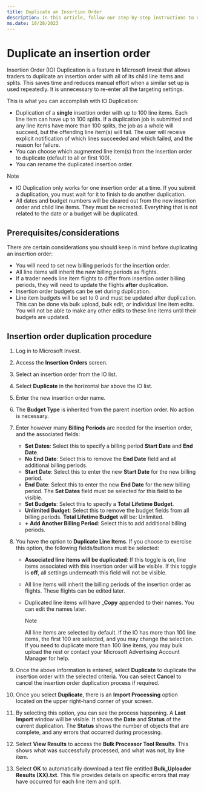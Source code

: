 ```yaml
---
title: Duplicate an Insertion Order
description: In this article, follow our step-by-step instructions to duplicate an insertion order with all of its child line items and splits in Microsoft Invest.
ms.date: 10/28/2023
---
```


# Duplicate an insertion order

Insertion Order (IO) Duplication is a feature in Microsoft Invest that allows traders to duplicate an insertion order with all of its child line items and splits. This saves time and reduces manual effort when a similar set up is used repeatedly. It is unnecessary to re-enter all the targeting settings.

This is what you can accomplish with IO Duplication:

- Duplication of a **single** insertion order with up to 100 line items. Each line item can have up to 100 splits. If a duplication job is submitted and any line items have more than 100 splits, the job as a whole will succeed, but the offending line item(s) will fail. The user will receive explicit notification of which lines succeeded and which failed, and the reason for failure.
- You can choose which augmented line item(s) from the insertion order to duplicate (default to all or first 100).
- You can rename the duplicated insertion order.

> [!NOTE]
>
>- IO Duplication only works for one insertion order at a time. If you submit a duplication, you must wait for it to finish to do another duplication.
>- All dates and budget numbers will be cleared out from the new insertion order and child line items. They must be recreated. Everything that is not related to the date or a budget will be duplicated.

## Prerequisites/considerations

There are certain considerations you should keep in mind before duplicating an insertion order:

- You will need to set new billing periods for the insertion order.
- All line items will inherit the new billing periods as flights.
- If a trader needs line item flights to differ from insertion order billing periods, they will need to update the flights **after** duplication.
- Insertion order budgets can be set during duplication.
- Line item budgets will be set to 0 and must be updated after duplication. This can be done via bulk upload, bulk edit, or individual line item edits. You will not be able to make any other edits to these line items until their budgets are updated.

## Insertion order duplication procedure

1. Log in to Microsoft Invest.
1. Access the **Insertion Orders** screen.
1. Select an insertion order from the IO list.
1. Select **Duplicate** in the horizontal bar above the IO list.
1. Enter the new insertion order name.
1. The **Budget Type** is inherited from the parent insertion order. No action is necessary.
1. Enter however many **Billing Periods** are needed for the insertion order, and the associated fields:
    - **Set Dates**: Select this to specify a billing period **Start Date** and **End Date**.
    - **No End Date**: Select this to remove the **End Date** field and all additional billing periods.
    - **Start Date**: Select this to enter the new **Start Date** for the new billing period.
    - **End Date**: Select this to enter the new **End Date** for the new billing period. The **Set Dates** field must be selected for this field to be visible.
    - **Set Budgets**: Select this to specify a **Total Lifetime Budget**.
    - **Unlimited Budget**: Select this to remove the budget fields from all billing periods. **Total Lifetime Budget** will be: Unlimited.
    - **+ Add Another Billing Period**: Select this to add additional billing periods.

1. You have the option to **Duplicate Line Items**. If you choose to exercise this option, the following fields/buttons must be selected:
    - **Associated line items will be duplicated**: If this toggle is on, line items associated with this insertion order will be visible. If this toggle is **off**, all settings underneath this field will not be visible.
    - All line items will inherit the billing periods of the insertion order as flights. These flights can be edited later.
    - Duplicated line items will have **_Copy** appended to their names. You can edit the names later.

      > [!NOTE]
      > All line items are selected by default. If the IO has more than 100 line items, the first 100 are selected, and you may change the selection. If you need to duplicate more than 100 line items, you may bulk upload the rest or contact your Microsoft Advertising Account Manager for help.

1. Once the above information is entered, select **Duplicate** to duplicate the insertion order with the selected criteria. You can select **Cancel** to cancel the insertion order duplication process if required.
1. Once you select **Duplicate**, there is an **Import Processing** option located on the upper right-hand corner of your screen.
1. By selecting this option, you can see the process happening. A **Last Import** window will be visible. It shows the **Date** and **Status** of the current duplication. The **Status** shows the number of objects that are complete, and any errors that occurred during processing.
1. Select **View Results** to access the **Bulk Processor Tool Results**. This shows what was successfully processed, and what was not, by line item.
1. Select **OK** to automatically download a text file entitled **Bulk_Uploader Results (XX).txt**. This file provides details on specific errors that may have occurred for each line item and split.
